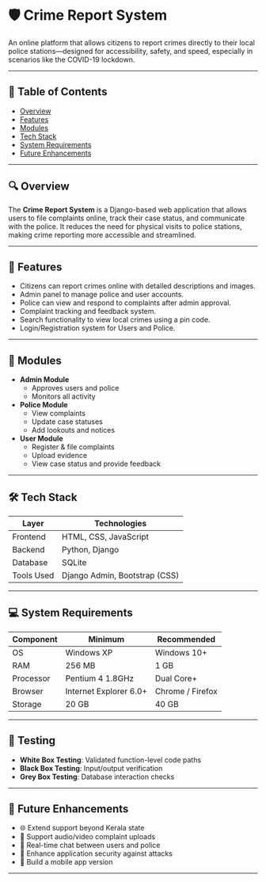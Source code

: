 # 🛡️ Crime Report System

An online platform that allows citizens to report crimes directly to their local police stations—designed for accessibility, safety, and speed, especially in scenarios like the COVID-19 lockdown.

---

## 📌 Table of Contents
- [Overview](#-overview)
- [Features](#-features)
- [Modules](#-modules)
- [Tech Stack](#-tech-stack)
- [System Requirements](#-system-requirements)
- [Future Enhancements](#-future-enhancements)

---

## 🔍 Overview

The **Crime Report System** is a Django-based web application that allows users to file complaints online, track their case status, and communicate with the police. It reduces the need for physical visits to police stations, making crime reporting more accessible and streamlined.

---

## 🚀 Features

- Citizens can report crimes online with detailed descriptions and images.
- Admin panel to manage police and user accounts.
- Police can view and respond to complaints after admin approval.
- Complaint tracking and feedback system.
- Search functionality to view local crimes using a pin code.
- Login/Registration system for Users and Police.

---

## 🧩 Modules

- **Admin Module**
  - Approves users and police
  - Monitors all activity
- **Police Module**
  - View complaints
  - Update case statuses
  - Add lookouts and notices
- **User Module**
  - Register & file complaints
  - Upload evidence
  - View case status and provide feedback

---

## 🛠 Tech Stack

| Layer       | Technologies                    |
|-------------|---------------------------------|
| Frontend    | HTML, CSS, JavaScript           |
| Backend     | Python, Django                  |
| Database    | SQLite                          |
| Tools Used  | Django Admin, Bootstrap (CSS)   |

---

## 💻 System Requirements

| Component           | Minimum                   | Recommended               |
|---------------------|---------------------------|---------------------------|
| OS                  | Windows XP                | Windows 10+               |
| RAM                 | 256 MB                    | 1 GB                      |
| Processor           | Pentium 4 1.8GHz          | Dual Core+                |
| Browser             | Internet Explorer 6.0+    | Chrome / Firefox          |
| Storage             | 20 GB                     | 40 GB                     |

---
 

## 🧪 Testing

- **White Box Testing**: Validated function-level code paths
- **Black Box Testing**: Input/output verification
- **Grey Box Testing**: Database interaction checks

---

## 🧱 Future Enhancements

- 🌐 Extend support beyond Kerala state
- 🎤 Support audio/video complaint uploads
- 💬 Real-time chat between users and police
- 🔐 Enhance application security against attacks
- 📱 Build a mobile app version

---


